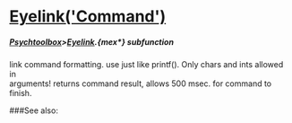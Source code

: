 # [Eyelink('Command')](Eyelink-Command) 
##### [Psychtoolbox](Psychtoolbox)>[Eyelink](Eyelink).{mex*} subfunction


link command formatting. use just like printf(). Only chars and ints allowed in  
arguments! returns command result, allows 500 msec. for command to finish.  


###See also:

